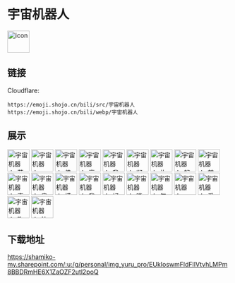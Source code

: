 # 宇宙机器人
<img src="https://emoji.shojo.cn/bili/src/宇宙机器人/icon.png" width="50" height="50" alt="icon">

## 链接
Cloudflare:
```
https://emoji.shojo.cn/bili/src/宇宙机器人
https://emoji.shojo.cn/bili/webp/宇宙机器人
```
## 展示
<img src="https://emoji.shojo.cn/bili/src/宇宙机器人/宇宙机器人-萌.png" width="50" height="50" alt="宇宙机器人-萌">
<img src="https://emoji.shojo.cn/bili/src/宇宙机器人/宇宙机器人-AWSL.png" width="50" height="50" alt="宇宙机器人-AWSL">
<img src="https://emoji.shojo.cn/bili/src/宇宙机器人/宇宙机器人-佛.png" width="50" height="50" alt="宇宙机器人-佛">
<img src="https://emoji.shojo.cn/bili/src/宇宙机器人/宇宙机器人-衰.png" width="50" height="50" alt="宇宙机器人-衰">
<img src="https://emoji.shojo.cn/bili/src/宇宙机器人/宇宙机器人-我可以.png" width="50" height="50" alt="宇宙机器人-我可以">
<img src="https://emoji.shojo.cn/bili/src/宇宙机器人/宇宙机器人-凝视.png" width="50" height="50" alt="宇宙机器人-凝视">
<img src="https://emoji.shojo.cn/bili/src/宇宙机器人/宇宙机器人-炸裂.png" width="50" height="50" alt="宇宙机器人-炸裂">
<img src="https://emoji.shojo.cn/bili/src/宇宙机器人/宇宙机器人-起飞.png" width="50" height="50" alt="宇宙机器人-起飞">
<img src="https://emoji.shojo.cn/bili/src/宇宙机器人/宇宙机器人-前方高能.png" width="50" height="50" alt="宇宙机器人-前方高能">
<img src="https://emoji.shojo.cn/bili/src/宇宙机器人/宇宙机器人-真香.png" width="50" height="50" alt="宇宙机器人-真香">
<img src="https://emoji.shojo.cn/bili/src/宇宙机器人/宇宙机器人-奥利给.png" width="50" height="50" alt="宇宙机器人-奥利给">
<img src="https://emoji.shojo.cn/bili/src/宇宙机器人/宇宙机器人-摸鱼.png" width="50" height="50" alt="宇宙机器人-摸鱼">
<img src="https://emoji.shojo.cn/bili/src/宇宙机器人/宇宙机器人-我好了.png" width="50" height="50" alt="宇宙机器人-我好了">
<img src="https://emoji.shojo.cn/bili/src/宇宙机器人/宇宙机器人-好会啊.png" width="50" height="50" alt="宇宙机器人-好会啊">
<img src="https://emoji.shojo.cn/bili/src/宇宙机器人/宇宙机器人-嘴臭.png" width="50" height="50" alt="宇宙机器人-嘴臭">
<img src="https://emoji.shojo.cn/bili/src/宇宙机器人/宇宙机器人-气死偶咧.png" width="50" height="50" alt="宇宙机器人-气死偶咧">
<img src="https://emoji.shojo.cn/bili/src/宇宙机器人/宇宙机器人-Hmmm.png" width="50" height="50" alt="宇宙机器人-Hmmm">
<img src="https://emoji.shojo.cn/bili/src/宇宙机器人/宇宙机器人-爱了爱了.png" width="50" height="50" alt="宇宙机器人-爱了爱了">
<img src="https://emoji.shojo.cn/bili/src/宇宙机器人/宇宙机器人-吹爆.png" width="50" height="50" alt="宇宙机器人-吹爆">
<img src="https://emoji.shojo.cn/bili/src/宇宙机器人/宇宙机器人-快跑.png" width="50" height="50" alt="宇宙机器人-快跑">

## 下载地址

https://shamiko-my.sharepoint.com/:u:/g/personal/img_yuru_pro/EUkIoswmFldFlIVtvhLMPm8BBDRmHE6X1ZaOZF2utl2poQ